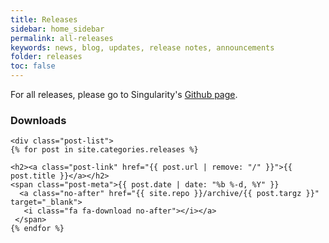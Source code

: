 ```yaml
---
title: Releases
sidebar: home_sidebar
permalink: all-releases
keywords: news, blog, updates, release notes, announcements
folder: releases
toc: false
---
```


<p>For all releases, please go to Singularity's <a href="https://github.com/gmkurtzer/singularity/releases" target="_blank">Github page</a>.</p>

### Downloads

<div class="home">

    <div class="post-list">
    {% for post in site.categories.releases %}

    <h2><a class="post-link" href="{{ post.url | remove: "/" }}">{{ post.title }}</a></h2>
    <span class="post-meta">{{ post.date | date: "%b %-d, %Y" }} 
      <a class="no-after" href="{{ site.repo }}/archive/{{ post.targz }}" target="_blank">
       <i class="fa fa-download no-after"></i></a>
     </span>
    {% endfor %}

</div>
